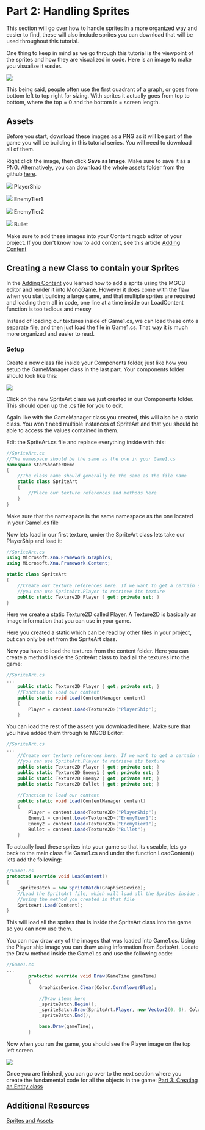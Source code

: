 # Part 2: Handling Sprites
This section will go over how to handle sprites in a more organized way and easier to find, these will also include sprites you can download that will be used throughout this tutorial.

One thing to keep in mind as we go through this tutorial is the viewpoint of the sprites and how they are visualized in code. Here is an image to make you visualize it easier.

![](https://github.com/AlexJeter17/MonoGameStarShooter/blob/main/Docs/Content/2_Coords.png)

This being said, people often use the first quadrant of a graph, or goes from bottom left to top right for sizing. With sprites it actually goes from top to bottom, where the top = 0 and the bottom is = screen length.

## Assets
Before you start, download these images as a PNG as it will be part of the game you will be building in this tutorial series. You will need to download all of them.

Right click the image, then click **Save as Image**. Make sure to save it as a PNG. Alternatively, you can download the whole assets folder from the github [here](https://github.com/AlexJeter17/MonoGameStarShooter/tree/main/Docs/Sprites).

![](https://github.com/AlexJeter17/MonoGameStarShooter/blob/main/Docs/Sprites/PlayerShip.png) PlayerShip 

![](https://github.com/AlexJeter17/MonoGameStarShooter/blob/main/Docs/Sprites/EnemyTier1.png) EnemyTier1

![](https://github.com/AlexJeter17/MonoGameStarShooter/blob/main/Docs/Sprites/EnemyTier2.png) EnemyTier2

![](https://github.com/AlexJeter17/MonoGameStarShooter/blob/main/Docs/Sprites/Bullet.png) Bullet



Make sure to add these images into your Content mgcb editor of your project. If you don't know how to add content, see this article [Adding Content](https://docs.monogame.net/articles/getting_started/4_adding_content.html)

## Creating a new Class to contain your Sprites
In the [Adding Content](https://docs.monogame.net/articles/getting_started/4_adding_content.html) you learned how to add a sprite using the MGCB editor and render it into MonoGame. However it does come with the flaw when you start building a large game, and that multiple sprites are required and loading them all in code, one line at a time inside our LoadContent function is too tedious and messy

Instead of loading our textures inside of Game1.cs, we can load these onto a separate file, and then just load the file in Game1.cs. That way it is much more organized and easier to read.

### Setup
Create a new class file inside your Components folder, just like how you setup the GameManager class in the last part. Your components folder should look like this:

![](https://github.com/AlexJeter17/MonoGameStarShooter/blob/main/Docs/Content/2_FolderSprite.png)


Click on the new SpriteArt class we just created in our Components folder. This should open up the .cs file for you to edit.

Again like with the GameManager class you created, this will also be a static class. You won't need multiple instances of SpriteArt and that you should be able to access the values contained in them.

Edit the SpriteArt.cs file and replace everything inside with this:
```csharp
//SpriteArt.cs
//The namespace should be the same as the one in your Game1.cs
namespace StarShooterDemo 
{
    //The class name should generally be the same as the file name
    static class SpriteArt 
    {
        //Place our texture references and methods here
    }
}
```
Make sure that the namespace is the same namespace as the one located in your Game1.cs file


Now lets load in our first texture, under the SpriteArt class lets take our PlayerShip and load it:
```csharp
//SpriteArt.cs
using Microsoft.Xna.Framework.Graphics;
using Microsoft.Xna.Framework.Content;

static class SpriteArt 
{
    //Create our texture references here. If we want to get a certain sprite
    //you can use SpriteArt.Player to retrieve its texture
    public static Texture2D Player { get; private set; }    
}
```
Here we create a static Texture2D called Player. A Texture2D is basically an image information that you can use in your game. 

Here you created a static which can be read by other files in your project, but can only be set from the SpriteArt class.

Now you have to load the textures from the content folder. Here you can create a method inside the SpriteArt class to load all the textures into the game:

```csharp
//SpriteArt.cs
...
    public static Texture2D Player { get; private set; } 
    //Function to load our content
    public static void Load(ContentManager content)
    {
        Player = content.Load<Texture2D>("PlayerShip");
    }
```
You can load the rest of the assets you downloaded here. Make sure that you have added them through te MGCB Editor:

```csharp
//SpriteArt.cs
...
    //Create our texture references here. If we want to get a certain sprite
    //you can use SpriteArt.Player to retrieve its texture
    public static Texture2D Player { get; private set; }
    public static Texture2D Enemy1 { get; private set; }
    public static Texture2D Enemy2 { get; private set; }
    public static Texture2D Bullet { get; private set; }
    
    //Function to load our content
    public static void Load(ContentManager content)
    {
        Player = content.Load<Texture2D>("PlayerShip");
        Enemy1 = content.Load<Texture2D>("EnemyTier1");
        Enemy2 = content.Load<Texture2D>("EnemyTier1");
        Bullet = content.Load<Texture2D>("Bullet");
    }
```

To actually load these sprites into your game so that its useable, lets go back to the main class file Game1.cs and under the function LoadContent() lets add the following:
```csharp
//Game1.cs
protected override void LoadContent()
{
    _spriteBatch = new SpriteBatch(GraphicsDevice);
    //Load the SpriteArt file, which will load all the Sprites inside it
    //using the method you created in that file
    SpriteArt.Load(Content);
}
```
This will load all the sprites that is inside the SpriteArt class into the game so you can now use them.

You can now draw any of the images that was loaded into Game1.cs. Using the Player ship image you can draw using information from SpriteArt. Locate the Draw method inside the Game1.cs and use the following code:

```csharp
//Game1.cs
...
        protected override void Draw(GameTime gameTime)
        {
            GraphicsDevice.Clear(Color.CornflowerBlue);

            //Draw items here
            _spriteBatch.Begin();
            _spriteBatch.Draw(SpriteArt.Player, new Vector2(0, 0), Color.White);
            _spriteBatch.End();

            base.Draw(gameTime);
        }
```

Now when you run the game, you should see the Player image on the top left screen.

![](https://github.com/AlexJeter17/MonoGameStarShooter/blob/main/Docs/Content/2_PlayerSprite.png)

Once you are finished, you can go over to the next section where you create the fundamental code for all the objects in the game: [Part 3: Creating an Entity class](https://github.com/AlexJeter17/MonoGameStarShooter/blob/main/Docs/Articles/3_Part%203%20Creating%20an%20Entity%20class.md)


## Additional Resources
[Sprites and Assets]()
